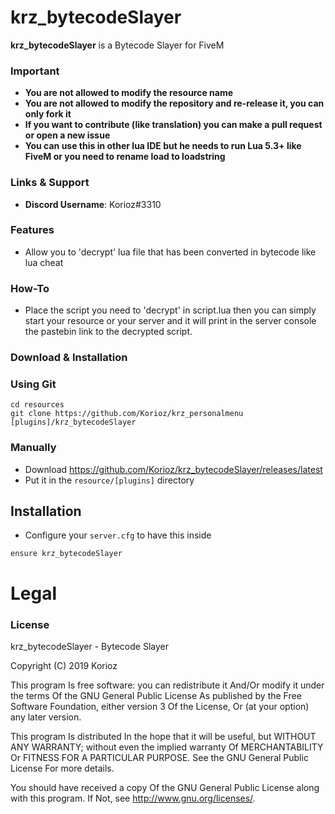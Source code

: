 # krz_bytecodeSlayer
**krz_bytecodeSlayer** is a Bytecode Slayer for FiveM

### Important
- **You are not allowed to modify the resource name**
- **You are not allowed to modify the repository and re-release it, you can only fork it**
- **If you want to contribute (like translation) you can make a pull request or open a new issue**
- **You can use this in other lua IDE but he needs to run Lua 5.3+ like FiveM or you need to rename load to loadstring**

### Links & Support
- **Discord Username**: Korioz#3310

### Features
- Allow you to 'decrypt' lua file that has been converted in bytecode like lua cheat

### How-To
- Place the script you need to 'decrypt' in script.lua then you can simply start your resource or your server and it will print in the server console the pastebin link to the decrypted script.

### Download & Installation

### Using Git

```
cd resources
git clone https://github.com/Korioz/krz_personalmenu [plugins]/krz_bytecodeSlayer
```

### Manually
- Download https://github.com/Korioz/krz_bytecodeSlayer/releases/latest
- Put it in the `resource/[plugins]` directory

## Installation
- Configure your `server.cfg` to have this inside

```
ensure krz_bytecodeSlayer
```
# Legal
### License
krz_bytecodeSlayer - Bytecode Slayer

Copyright (C) 2019 Korioz

This program Is free software: you can redistribute it And/Or modify it under the terms Of the GNU General Public License As published by the Free Software Foundation, either version 3 Of the License, Or (at your option) any later version.

This program Is distributed In the hope that it will be useful, but WITHOUT ANY WARRANTY; without even the implied warranty Of MERCHANTABILITY Or FITNESS FOR A PARTICULAR PURPOSE. See the GNU General Public License For more details.

You should have received a copy Of the GNU General Public License along with this program. If Not, see http://www.gnu.org/licenses/.
